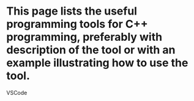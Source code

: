 # This page lists the useful programming tools for C++ programming, preferably with description of the tool or with an example illustrating how to use the tool. 
VSCode
